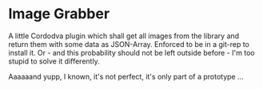 Image Grabber
====

A little Cordodva plugin which shall get all images from the library and return them with some data as JSON-Array. Enforced to be in a git-rep to install it. Or - and this probability should not be left outside before - I'm too stupid to solve it differently.

Aaaaaand yupp, I known, it's not perfect, it's only part of a prototype ...
